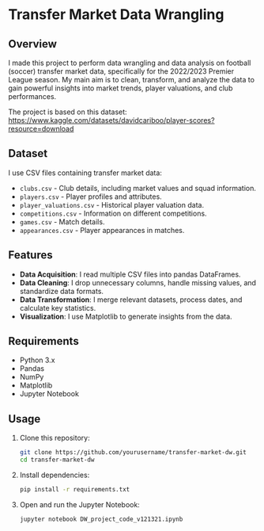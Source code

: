 # Transfer Market Data Wrangling

## Overview
I made this project to perform data wrangling and data analysis on football (soccer) transfer market data, specifically for the 2022/2023 Premier League season. My main aim is to clean, transform, and analyze the data to gain powerful insights into market trends, player valuations, and club performances.

The project is based on this dataset: https://www.kaggle.com/datasets/davidcariboo/player-scores?resource=download

## Dataset
I use CSV files containing transfer market data:
- `clubs.csv` - Club details, including market values and squad information.
- `players.csv` - Player profiles and attributes.
- `player_valuations.csv` - Historical player valuation data.
- `competitions.csv` - Information on different competitions.
- `games.csv` - Match details.
- `appearances.csv` - Player appearances in matches.

## Features
- **Data Acquisition**: I read multiple CSV files into pandas DataFrames.
- **Data Cleaning**: I drop unnecessary columns, handle missing values, and standardize data formats.
- **Data Transformation**: I merge relevant datasets, process dates, and calculate key statistics.
- **Visualization**: I use Matplotlib to generate insights from the data.

## Requirements
- Python 3.x
- Pandas
- NumPy
- Matplotlib
- Jupyter Notebook

## Usage
1. Clone this repository:
   ```sh
   git clone https://github.com/yourusername/transfer-market-dw.git
   cd transfer-market-dw
   ```
2. Install dependencies:
   ```sh
   pip install -r requirements.txt
   ```
3. Open and run the Jupyter Notebook:
   ```sh
   jupyter notebook DW_project_code_v121321.ipynb
   ```


